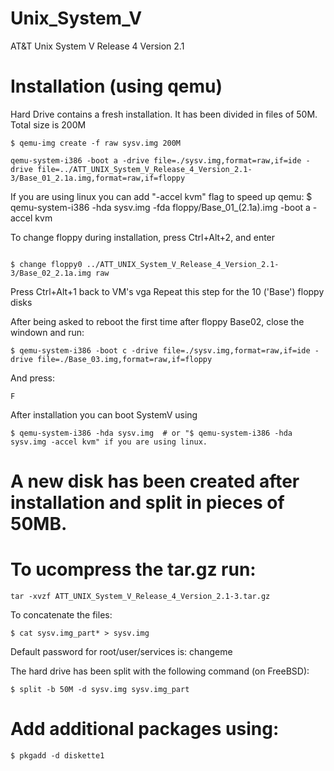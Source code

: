 # Unix_System_V
AT&amp;T Unix System V Release 4 Version 2.1


# Installation (using qemu)

Hard Drive contains a fresh installation.
It has been divided in files of 50M. Total size is 200M

```
$ qemu-img create -f raw sysv.img 200M

qemu-system-i386 -boot a -drive file=./sysv.img,format=raw,if=ide -drive file=../ATT_UNIX_System_V_Release_4_Version_2.1-3/Base_01_2.1a.img,format=raw,if=floppy
```

If you are using linux you can add "-accel kvm" flag to speed up qemu: $ qemu-system-i386 -hda sysv.img -fda floppy/Base_01\_\(2.1a\).img -boot a -accel kvm

To change floppy during installation, press Ctrl+Alt+2, and enter 
```

$ change floppy0 ../ATT_UNIX_System_V_Release_4_Version_2.1-3/Base_02_2.1a.img raw
```
Press Ctrl+Alt+1 back to VM's vga
Repeat this step for the 10 ('Base') floppy disks

After being asked to reboot the first time after floppy Base02, close the windown and run:
```
$ qemu-system-i386 -boot c -drive file=./sysv.img,format=raw,if=ide -drive file=./Base_03.img,format=raw,if=floppy
```

And press:
```
F
```


After installation you can boot SystemV using
```
$ qemu-system-i386 -hda sysv.img  # or "$ qemu-system-i386 -hda sysv.img -accel kvm" if you are using linux.
```

# A new disk has been created after installation and split in pieces of 50MB.

# To ucompress the tar.gz run:
```
tar -xvzf ATT_UNIX_System_V_Release_4_Version_2.1-3.tar.gz
```

To concatenate the files:
```
$ cat sysv.img_part* > sysv.img
```

Default password for root/user/services is: changeme

The hard drive has been split with the following command (on FreeBSD):
```
$ split -b 50M -d sysv.img sysv.img_part
```

# Add additional packages using:
```
$ pkgadd -d diskette1
```
